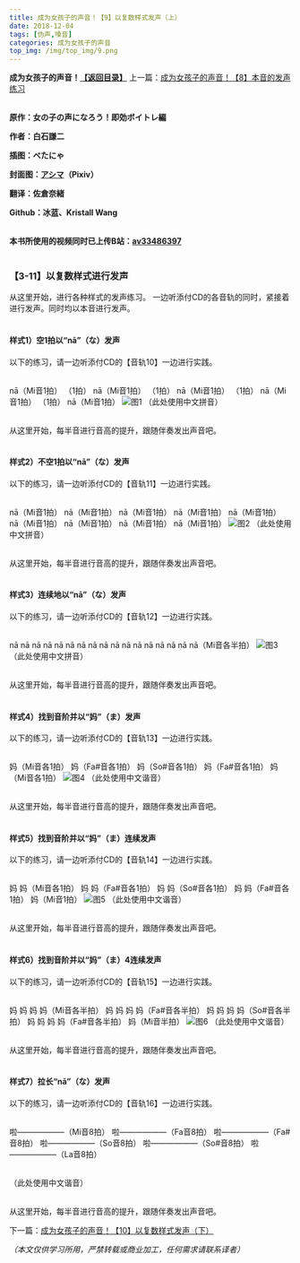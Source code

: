 ```yaml
---
title: 成为女孩子的声音！【9】以复数样式发声（上）
date: 2018-12-04
tags: [伪声,嗓音]
categories: 成为女孩子的声音
top_img: /img/top_img/9.png
---
```

**成为女孩子的声音！[【返回目录】](https://github.com/Kristall-WangShiwei/Transgender-lost-years/blob/master/0005_BookTranslating/weisheng/nv-zi-sheng/README.md)**
上一篇：[成为女孩子的声音！【8】本音的发声练习](https://github.com/Kristall-WangShiwei/Transgender-lost-years/blob/master/0005_BookTranslating/weisheng/nv-zi-sheng/08.md)<br><br>

**原作：女の子の声になろう！即効ボイトレ編**

**作者：白石謙二**   

**插图：べたにゃ**   

**封面图：[アシマ](https://www.pixiv.net/member.php?id=2642047
)（Pixiv）**

**翻译：佐倉奈緒**   

**Github：冰蓝、Kristall Wang** <br><br>

**本书所使用的视频同时已上传B站：[av33486397](https://www.bilibili.com/video/av33486397)**<br><br>

### 【3-11】以复数样式进行发声
从这里开始，进行各种样式的发声练习。
一边听添付CD的各音轨的同时，紧接着进行发声。同时均以本音进行发声。<br><br>

#### 样式1）空1拍以“nā”（な）发声
以下的练习，请一边听添付CD的【音轨10】一边进行实践。<br><br>

nā（Mi音1拍）
（1拍）
nā（Mi音1拍）
（1拍）
nā（Mi音1拍）
（1拍）
nā（Mi音1拍）
（1拍）
nā（Mi音1拍）
![图1](/img/9/1.png)
（此处使用中文拼音）<br><br>

从这里开始，每半音进行音高的提升，跟随伴奏发出声音吧。<br><br>

#### 样式2）不空1拍以“nā”（な）发声
以下的练习，请一边听添付CD的【音轨11】一边进行实践。<br><br>

nā（Mi音1拍）
nā（Mi音1拍）
nā（Mi音1拍）
nā（Mi音1拍）
nā（Mi音1拍）
nā（Mi音1拍）
nā（Mi音1拍）
nā（Mi音1拍）
nā（Mi音1拍）
![图2](/img/9/2.png)
（此处使用中文拼音）<br><br>

从这里开始，每半音进行音高的提升，跟随伴奏发出声音吧。<br><br>

#### 样式3）连续地以“nā”（な）发声
以下的练习，请一边听添付CD的【音轨12】一边进行实践。<br><br>

nā nā nā nā nā nā nā nā
nā nā nā nā nā nā nā nā nā（Mi音各半拍）
![图3](/img/9/3.png)
（此处使用中文拼音）<br><br>

从这里开始，每半音进行音高的提升，跟随伴奏发出声音吧。<br><br>

#### 样式4）找到音阶并以“妈”（ま）发声
以下的练习，请一边听添付CD的【音轨13】一边进行实践。<br><br>

妈（Mi音各1拍）
妈（Fa#音各1拍）
妈（So#音各1拍）
妈（Fa#音各1拍）
妈（Mi音各1拍）
![图4](/img/9/4.png)
（此处使用中文谐音）<br><br>

从这里开始，每半音进行音高的提升，跟随伴奏发出声音吧。<br><br>

#### 样式5）找到音阶并以“妈”（ま）连续发声
以下的练习，请一边听添付CD的【音轨14】一边进行实践。<br><br>

妈 妈（Mi音各1拍）
妈 妈（Fa#音各1拍）
妈 妈（So#音各1拍）
妈 妈（Fa#音各1拍）
妈（Mi音1拍）
![图5](/img/9/5.png)
（此处使用中文谐音）<br><br>

从这里开始，每半音进行音高的提升，跟随伴奏发出声音吧。<br><br>

#### 样式6）找到音阶并以“妈”（ま）4连续发声
以下的练习，请一边听添付CD的【音轨15】一边进行实践。<br><br>

妈 妈 妈 妈（Mi音各半拍）
妈 妈 妈 妈（Fa#音各半拍）
妈 妈 妈 妈（So#音各半拍）
妈 妈 妈 妈（Fa#音各半拍）
妈（Mi音半拍）
![图6](/img/9/6.png)
（此处使用中文谐音）<br><br>

从这里开始，每半音进行音高的提升，跟随伴奏发出声音吧。<br><br>

#### 样式7）拉长“nā”（な）发声
以下的练习，请一边听添付CD的【音轨16】一边进行实践。<br><br>

啦——————（Mi音8拍）
啦——————（Fa音8拍）
啦——————（Fa#音8拍）
啦——————（So音8拍）
啦——————（So#音8拍）
啦——————（La音8拍）<br><br>

（此处使用中文谐音）<br><br>

从这里开始，每半音进行音高的提升，跟随伴奏发出声音吧。

下一篇：[成为女孩子的声音！【10】以复数样式发声（下）](/成为女孩子的声音/10/)

*（本文仅供学习所用，严禁转载或商业加工，任何需求请联系译者）*

